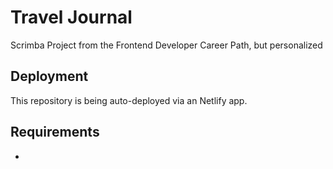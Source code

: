 # Travel Journal
Scrimba Project from the Frontend Developer Career Path, but personalized

## Deployment
This repository is being auto-deployed via an Netlify app.

## Requirements
* 

